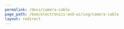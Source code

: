 ```yaml
---
permalink: /docs/camera-cable
page_path: /bom/electronics-and-wiring/camera-cable
layout: redirect
---
```

